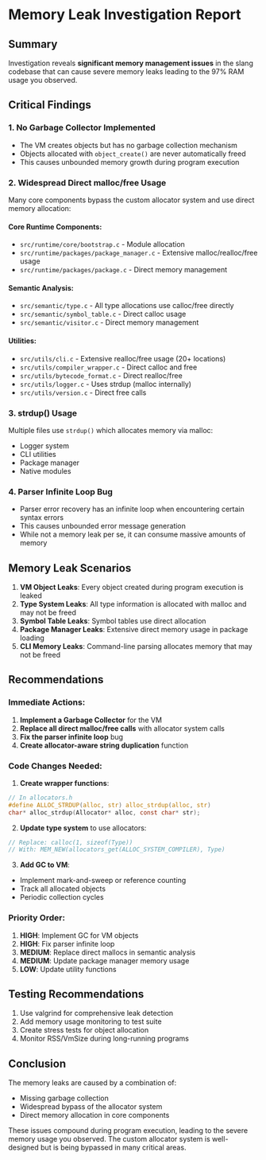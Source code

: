 # Memory Leak Investigation Report

## Summary

Investigation reveals **significant memory management issues** in the slang codebase that can cause severe memory leaks leading to the 97% RAM usage you observed.

## Critical Findings

### 1. **No Garbage Collector Implemented**
- The VM creates objects but has no garbage collection mechanism
- Objects allocated with `object_create()` are never automatically freed
- This causes unbounded memory growth during program execution

### 2. **Widespread Direct malloc/free Usage**
Many core components bypass the custom allocator system and use direct memory allocation:

#### Core Runtime Components:
- `src/runtime/core/bootstrap.c` - Module allocation
- `src/runtime/packages/package_manager.c` - Extensive malloc/realloc/free usage
- `src/runtime/packages/package.c` - Direct memory management

#### Semantic Analysis:
- `src/semantic/type.c` - All type allocations use calloc/free directly
- `src/semantic/symbol_table.c` - Direct calloc usage
- `src/semantic/visitor.c` - Direct memory management

#### Utilities:
- `src/utils/cli.c` - Extensive realloc/free usage (20+ locations)
- `src/utils/compiler_wrapper.c` - Direct calloc and free
- `src/utils/bytecode_format.c` - Direct realloc/free
- `src/utils/logger.c` - Uses strdup (malloc internally)
- `src/utils/version.c` - Direct free calls

### 3. **strdup() Usage**
Multiple files use `strdup()` which allocates memory via malloc:
- Logger system
- CLI utilities
- Package manager
- Native modules

### 4. **Parser Infinite Loop Bug**
- Parser error recovery has an infinite loop when encountering certain syntax errors
- This causes unbounded error message generation
- While not a memory leak per se, it can consume massive amounts of memory

## Memory Leak Scenarios

1. **VM Object Leaks**: Every object created during program execution is leaked
2. **Type System Leaks**: All type information is allocated with malloc and may not be freed
3. **Symbol Table Leaks**: Symbol tables use direct allocation
4. **Package Manager Leaks**: Extensive direct memory usage in package loading
5. **CLI Memory Leaks**: Command-line parsing allocates memory that may not be freed

## Recommendations

### Immediate Actions:
1. **Implement a Garbage Collector** for the VM
2. **Replace all direct malloc/free calls** with allocator system calls
3. **Fix the parser infinite loop** bug
4. **Create allocator-aware string duplication** function

### Code Changes Needed:

1. **Create wrapper functions**:
```c
// In allocators.h
#define ALLOC_STRDUP(alloc, str) alloc_strdup(alloc, str)
char* alloc_strdup(Allocator* alloc, const char* str);
```

2. **Update type system** to use allocators:
```c
// Replace: calloc(1, sizeof(Type))
// With: MEM_NEW(allocators_get(ALLOC_SYSTEM_COMPILER), Type)
```

3. **Add GC to VM**:
- Implement mark-and-sweep or reference counting
- Track all allocated objects
- Periodic collection cycles

### Priority Order:
1. **HIGH**: Implement GC for VM objects
2. **HIGH**: Fix parser infinite loop
3. **MEDIUM**: Replace direct mallocs in semantic analysis
4. **MEDIUM**: Update package manager memory usage
5. **LOW**: Update utility functions

## Testing Recommendations

1. Use valgrind for comprehensive leak detection
2. Add memory usage monitoring to test suite
3. Create stress tests for object allocation
4. Monitor RSS/VmSize during long-running programs

## Conclusion

The memory leaks are caused by a combination of:
- Missing garbage collection
- Widespread bypass of the allocator system
- Direct memory allocation in core components

These issues compound during program execution, leading to the severe memory usage you observed. The custom allocator system is well-designed but is being bypassed in many critical areas.